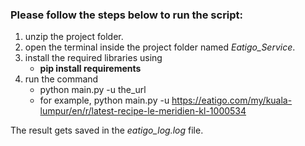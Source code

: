 ### Please follow the steps below to run the script:
1. unzip the project folder.
2. open the terminal inside the project folder named *Eatigo_Service*.
3. install the required libraries using 
   -  **pip install requirements**
4. run the command
   - python main.py -u the_url
   - for example, python main.py -u https://eatigo.com/my/kuala-lumpur/en/r/latest-recipe-le-meridien-kl-1000534 

The result gets saved in the *eatigo_log.log* file.
